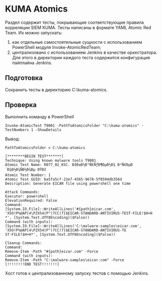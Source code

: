 # KUMA Atomics
Раздел содержит тесты, покрывающие соответствующие правила корреляции SIEM KUMA. Тесты написаны в формате YAML Atomic Red Team. Их можно запускать:
1. как отдельные самостоятельные сущности с использованием PowerShell модуля Invoke-AtomicRedTeam;
2. централизовано с использованием Jenkins в качестве оркестратора. Для этого в директории каждого теста содержится конфигурация пайплайна Jenkins.
## Подготовка
Сохранить тесты в директорию C:\kuma-atomics.
## Проверка
Выполнить команду в PowerShell
```
Invoke-AtomicTest T9001 -PathToAtomicsFolder "C:\kuma-atomics" -TestNumbers 1 -ShowDetails
```
Вывод:
```
PathToAtomicsFolder = C:\kuma-atomics

[********BEGIN TEST*******]
Technique: Using known malware tools T9001
Atomic Test Name: R077_02_KSC. ÐžÐ±Ð½Ð°Ñ€ÑƒÐ¶ÐµÐ½Ð¾ Ð²Ñ€ÐµÐ´Ð¾Ð½Ð¾ÑÐ½Ð¾Ðµ ÐŸÐž
Atomic Test Number: 1
Atomic Test GUID: ba5fa5cf-22e7-4565-9678-5f0594db356d
Description: Generate EICAR file using powershell one time

Attack Commands:
Executor: powershell
ElevationRequired: False
Command:
[System.IO.File]::WriteAllLines('#{path}eicar.com', 'X5O!P%@AP[4\PZX54(P^)7CC)7}$EICAR-STANDARD-ANTIVIRUS-TEST-FILE!$H+H
*', [System.Text.UTF8Encoding]($False))
Command (with inputs):
[System.IO.File]::WriteAllLines('C:\malware-samples\eicar.com', 'X5O!P%@AP[4\PZX54(P^)7CC)7}$EICAR-STANDARD-ANTIVIRUS-TE
ST-FILE!$H+H*', [System.Text.UTF8Encoding]($False))

Cleanup Commands:
Command:
Remove-Item -Path "#{path}eicar.com" -Force
Command (with inputs):
Remove-Item -Path "C:\malware-samples\eicar.com" -Force
[!!!!!!!!END TEST!!!!!!!]

```
Хост готов к централизованному запуску тестов с помощью Jenkins.